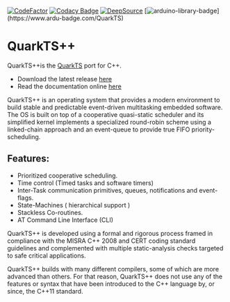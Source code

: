 [![CodeFactor](https://www.codefactor.io/repository/github/kmilo17pet/quarkts-cpp/badge)](https://www.codefactor.io/repository/github/kmilo17pet/quarkts-cpp)
[![Codacy Badge](https://app.codacy.com/project/badge/Grade/b3d75b3d6e2c4733ab87fd8bab6f4dea)](https://app.codacy.com/gh/kmilo17pet/QuarkTS-cpp/dashboard?utm_source=gh&utm_medium=referral&utm_content=&utm_campaign=Badge_grade)
[![DeepSource](https://deepsource.io/gh/kmilo17pet/QuarkTS-cpp.svg/?label=active+issues&show_trend=true&token=MlFRbA4h9mtWn6ZQC_UD8aYZ)](https://deepsource.io/gh/kmilo17pet/QuarkTS-cpp/?ref=repository-badge)
[![arduino-library-badge](https://www.ardu-badge.com/badge/QuarkTS.svg?)](https://www.ardu-badge.com/QuarkTS)


# QuarkTS++

QuarkTS++is the [QuarkTS](https://github.com/kmilo17pet/QuarkTS) port for C++.

* Download the latest release [here](https://github.com/kmilo17pet/QuarkTS-cpp/releases)
* Read the documentation online [here](https://kmilo17pet.github.io/QuarkTS-cpp/)

QuarkTS++ is an operating system that provides a modern environment to build stable and predictable event-driven multitasking embedded software. The OS is built on top of a cooperative quasi-static scheduler and its simplified kernel implements a specialized round-robin scheme using a linked-chain approach and an event-queue to provide true FIFO priority-scheduling.

## Features:

-   Prioritized cooperative scheduling.
-   Time control (Timed tasks and software timers)
-   Inter-Task communication primitives, queues, notifications and event-flags.
-   State-Machines ( hierarchical support )
-   Stackless Co-routines.
-   AT Command Line Interface (CLI)

QuarkTS++ is developed using a formal and rigorous process framed in compliance with the MISRA C++ 2008 and CERT coding standard guidelines and complemented with multiple static-analysis checks targeted to safe critical applications.

QuarkTS++ builds with many different compilers, some of which are more advanced than others. For that reason, QuarkTS++ does not use any of the features or syntax that have been introduced to the C++ language by, or since, the C++11 standard.

